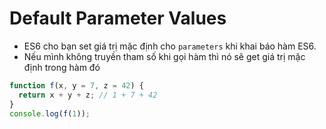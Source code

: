 # Default Parameter Values

- ES6 cho bạn set giá trị mặc định cho `parameters` khi khai báo hàm ES6.
- Nếu mình không truyền tham số khi gọi hàm thì nó sẽ get giá trị mặc định trong hàm đó

```js
function f(x, y = 7, z = 42) {
  return x + y + z; // 1 + 7 + 42
}
console.log(f(1));
```



